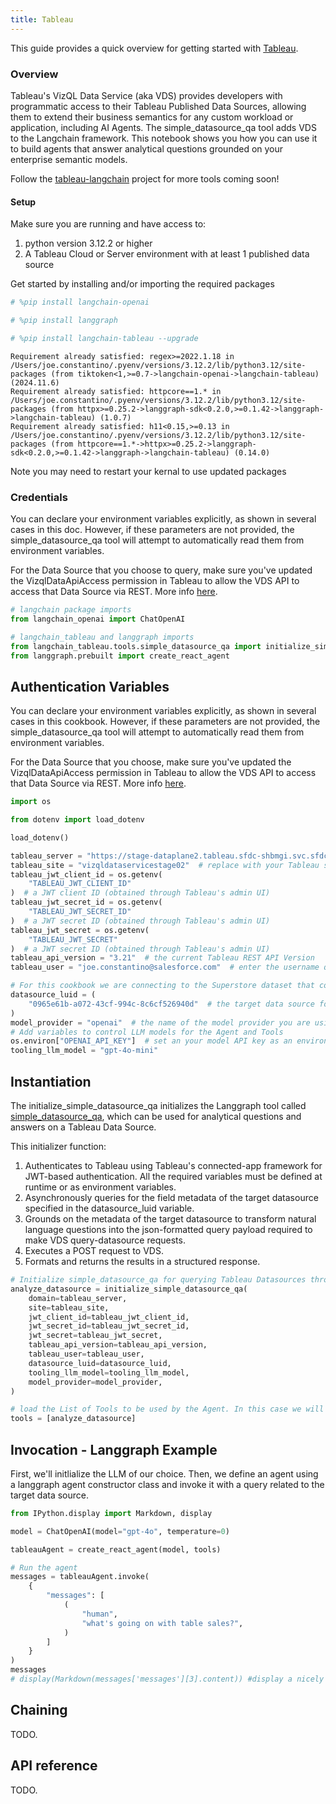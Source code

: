 ```yaml
---
title: Tableau
---
```


This guide provides a quick overview for getting started with [Tableau](https://help.tableau.com/current/api/vizql-data-service/en-us/index.html).

### Overview

Tableau's VizQL Data Service (aka VDS) provides developers with programmatic access to their Tableau Published Data Sources, allowing them to extend their business semantics for any custom workload or application, including AI Agents. The simple_datasource_qa tool adds VDS to the Langchain framework. This notebook shows you how you can use it to build agents that answer analytical questions grounded on your enterprise semantic models.

Follow the [tableau-langchain](https://github.com/Tab-SE/tableau_langchain) project for more tools coming soon!

#### Setup

Make sure you are running and have access to:

1. python version 3.12.2 or higher
2. A Tableau Cloud or Server environment with at least 1 published data source

Get started by installing and/or importing the required packages

```python
# %pip install langchain-openai
```

```python
# %pip install langgraph
```

```python
# %pip install langchain-tableau --upgrade
```

```output
Requirement already satisfied: regex>=2022.1.18 in /Users/joe.constantino/.pyenv/versions/3.12.2/lib/python3.12/site-packages (from tiktoken<1,>=0.7->langchain-openai->langchain-tableau) (2024.11.6)
Requirement already satisfied: httpcore==1.* in /Users/joe.constantino/.pyenv/versions/3.12.2/lib/python3.12/site-packages (from httpx>=0.25.2->langgraph-sdk<0.2.0,>=0.1.42->langgraph->langchain-tableau) (1.0.7)
Requirement already satisfied: h11<0.15,>=0.13 in /Users/joe.constantino/.pyenv/versions/3.12.2/lib/python3.12/site-packages (from httpcore==1.*->httpx>=0.25.2->langgraph-sdk<0.2.0,>=0.1.42->langgraph->langchain-tableau) (0.14.0)
```

Note you may need to restart your kernal to use updated packages

### Credentials

You can declare your environment variables explicitly, as shown in several cases in this doc. However, if these parameters are not provided, the simple_datasource_qa tool will attempt to automatically read them from environment variables.

For the Data Source that you choose to query, make sure you've updated the VizqlDataApiAccess permission in Tableau to allow the VDS API to access that Data Source via REST. More info [here](https://help.tableau.com/current/server/en-us/permissions_capabilities.htm#data-sources
).

```python
# langchain package imports
from langchain_openai import ChatOpenAI

# langchain_tableau and langgraph imports
from langchain_tableau.tools.simple_datasource_qa import initialize_simple_datasource_qa
from langgraph.prebuilt import create_react_agent
```

## Authentication Variables

You can declare your environment variables explicitly, as shown in several cases in this cookbook. However, if these parameters are not provided, the simple_datasource_qa tool will attempt to automatically read them from environment variables.

For the Data Source that you choose, make sure you've updated the VizqlDataApiAccess permission in Tableau to allow the VDS API to access that Data Source via REST. More info [here](https://help.tableau.com/current/server/en-us/permissions_capabilities.htm#data-sources
).

```python
import os

from dotenv import load_dotenv

load_dotenv()

tableau_server = "https://stage-dataplane2.tableau.sfdc-shbmgi.svc.sfdcfc.net/"  # replace with your Tableau server name
tableau_site = "vizqldataservicestage02"  # replace with your Tableau site
tableau_jwt_client_id = os.getenv(
    "TABLEAU_JWT_CLIENT_ID"
)  # a JWT client ID (obtained through Tableau's admin UI)
tableau_jwt_secret_id = os.getenv(
    "TABLEAU_JWT_SECRET_ID"
)  # a JWT secret ID (obtained through Tableau's admin UI)
tableau_jwt_secret = os.getenv(
    "TABLEAU_JWT_SECRET"
)  # a JWT secret ID (obtained through Tableau's admin UI)
tableau_api_version = "3.21"  # the current Tableau REST API Version
tableau_user = "joe.constantino@salesforce.com"  # enter the username querying the target Tableau Data Source

# For this cookbook we are connecting to the Superstore dataset that comes by default with every Tableau server
datasource_luid = (
    "0965e61b-a072-43cf-994c-8c6cf526940d"  # the target data source for this Tool
)
model_provider = "openai"  # the name of the model provider you are using for your Agent
# Add variables to control LLM models for the Agent and Tools
os.environ["OPENAI_API_KEY"]  # set an your model API key as an environment variable
tooling_llm_model = "gpt-4o-mini"
```

## Instantiation

The initialize_simple_datasource_qa initializes the Langgraph tool called [simple_datasource_qa](https://github.com/Tab-SE/tableau_langchain/blob/3ff9047414479cd55d797c18a78f834d57860761/pip_package/langchain_tableau/tools/simple_datasource_qa.py#L101), which can be used for analytical questions and answers on a Tableau Data Source.

This initializer function:

1. Authenticates to Tableau using Tableau's connected-app framework for JWT-based authentication. All the required variables must be defined at runtime or as environment variables.
2. Asynchronously queries for the field metadata of the target datasource specified in the datasource_luid variable.
3. Grounds on the metadata of the target datasource to transform natural language questions into the json-formatted query payload required to make VDS query-datasource requests.
4. Executes a POST request to VDS.
5. Formats and returns the results in a structured response.

```python
# Initialize simple_datasource_qa for querying Tableau Datasources through VDS
analyze_datasource = initialize_simple_datasource_qa(
    domain=tableau_server,
    site=tableau_site,
    jwt_client_id=tableau_jwt_client_id,
    jwt_secret_id=tableau_jwt_secret_id,
    jwt_secret=tableau_jwt_secret,
    tableau_api_version=tableau_api_version,
    tableau_user=tableau_user,
    datasource_luid=datasource_luid,
    tooling_llm_model=tooling_llm_model,
    model_provider=model_provider,
)

# load the List of Tools to be used by the Agent. In this case we will just load our data source Q&A tool.
tools = [analyze_datasource]
```

## Invocation - Langgraph Example

First, we'll initlialize the LLM of our choice. Then, we define an agent using a langgraph agent constructor class and invoke it with a query related to the target data source.

```python
from IPython.display import Markdown, display

model = ChatOpenAI(model="gpt-4o", temperature=0)

tableauAgent = create_react_agent(model, tools)

# Run the agent
messages = tableauAgent.invoke(
    {
        "messages": [
            (
                "human",
                "what's going on with table sales?",
            )
        ]
    }
)
messages
# display(Markdown(messages['messages'][3].content)) #display a nicely formatted answer for successful generations
```

## Chaining

TODO.

## API reference

TODO.
